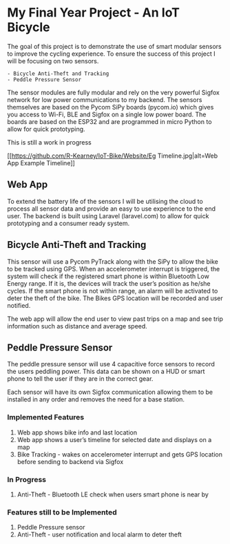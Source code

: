 # My Final Year Project - An IoT Bicycle

The goal of this project is to demonstrate the use of smart modular sensors to improve the cycling experience.
To ensure the success of this project I will be focusing on two sensors.

    - Bicycle Anti-Theft and Tracking
    - Peddle Pressure Sensor

The sensor modules are fully modular and rely on the very powerful Sigfox network for low power communications to my backend. The sensors themselves are based on the Pycom SiPy boards (pycom.io) which gives you access to Wi-Fi, BLE and Sigfox on a single low power board. The boards are based on the ESP32 and are programmed in micro Python to allow for quick prototyping. 

This is still a work in progress

[[https://github.com/R-Kearney/IoT-Bike/Website/Eg Timeline.jpg|alt=Web App Example Timeline]]

## Web App
To extend the battery life of the sensors I will be utilising the cloud to process all sensor data and provide an easy to use experience to the end user. The backend is built using Laravel (laravel.com) to allow for quick prototyping and a consumer ready system. 


## Bicycle Anti-Theft and Tracking
This sensor will use a Pycom PyTrack along with the SiPy to allow the bike to be tracked using GPS.
When an accelerometer interrupt is triggered, the system will check if the registered smart phone is within Bluetooth Low Energy range. If it is, the devices will track the user’s position as he/she cycles. If the smart phone is not within range, an alarm will be activated to deter the theft of the bike. The Bikes GPS location will be recorded and user notified.

The web app will allow the end user to view past trips on a map and see trip information such as distance and average speed.

## Peddle Pressure Sensor
The peddle pressure sensor will use 4 capacitive force sensors to record the users peddling power. This data can be shown on a HUD or smart phone to tell the user if they are in the correct gear. 

Each sensor will have its own Sigfox communication allowing them to be installed in any order and removes the need for a base station.

### Implemented Features
1. Web app shows bike info and last location
2. Web app shows a user’s timeline for selected date and displays on a map
3. Bike Tracking - wakes on accelerometer interrupt and gets GPS location before sending to backend via Sigfox


### In Progress
1. Anti-Theft - Bluetooth LE check when users smart phone is near by

### Features still to be Implemented
1. Peddle Pressure sensor
2. Anti-Theft - user notification and local alarm to deter theft
